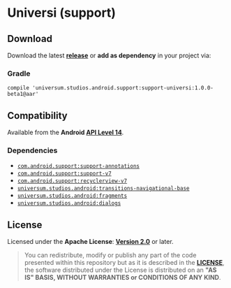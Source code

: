 Universi (support)
===============

## Download ##

Download the latest **[release](https://github.com/universum-studios/android_universi/releases/tag/support-1.0.0-beta1 "Latest Releases page")** or **add as dependency** in your project via:

### Gradle ###

    compile 'universum.studios.android.support:support-universi:1.0.0-beta1@aar'

## Compatibility ##

Available from the **Android [API Level 14](http://developer.android.com/about/versions/android-4.0.html "See API highlights")**.

### Dependencies ###

- [`com.android.support:support-annotations`](https://developer.android.com/topic/libraries/support-library/packages.html#annotations)
- [`com.android.support:support-v7`](https://developer.android.com/topic/libraries/support-library/packages.html#v7)
- [`com.android.support:recyclerview-v7`](https://developer.android.com/topic/libraries/support-library/packages.html#v7)
- [`universum.studios.android:transitions-navigational-base`](https://github.com/universum-studios/android_transitions/MODULES.md)
- [`universum.studios.android:fragments`](https://github.com/universum-studios/android_fragments/MODULES.md)
- [`universum.studios.android:dialogs`](https://github.com/universum-studios/android_dialogs/MODULES.md)

## License ##

Licensed under the **Apache License**: **[Version 2.0](http://www.apache.org/licenses/LICENSE-2.0)** or later.

> You can redistribute, modify or publish any part of the code presented within this repository but as it is described in the [**LICENSE**](https://github.com/universum-studios/android_universi/blob/support-master/LICENSE.md), the software distributed under the License is distributed on an **"AS IS" BASIS, WITHOUT WARRANTIES or CONDITIONS OF ANY KIND**.
